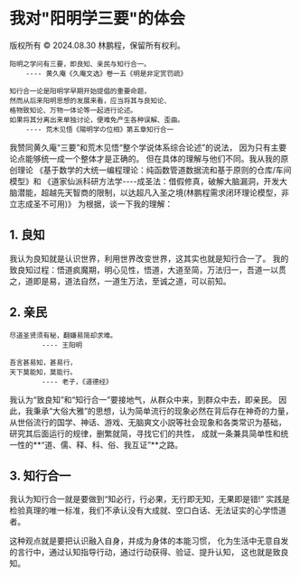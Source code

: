 # 我对"阳明学三要"的体会

版权所有 © 2024.08.30 林鹏程，保留所有权利。

```
阳明之学问有三要，即良知、亲民与知行合一。
    ---- 黄久庵《久庵文选》卷一五《明是非定赏罚疏》

知行合一论是阳明学早期开始提倡的重要命题，
然而从后来阳明思想的发展来看，应当将其与良知论、
格物致知论、万物一体论等一起进行论述。
如果将其分离出来单独讨论，便难免产生各种误解、歪曲。
    ---- 荒木见悟《陽明学の位相》第五章知行合一
```

我赞同黄久庵“三要”和荒木见悟“整个学说体系综合论述”的说法， 
因为只有主要论点能够统一成一个整体才是正确的。
但在具体的理解与他们不同。我从我的原创理论
《基于数学的大统一编程理论：纯函数管道数据流和基于原则的仓库/车间模型》和
《道家仙派科研方法学----成圣法：借假修真，破解大脑漏洞，开发大脑潜能，超越先天智商的限制，以达超凡入圣之境(林鹏程需求闭环理论模型，非立志成圣不可用)》
为根据，谈一下我的理解：

## 1. 良知

我认为良知就是认识世界，利用世界改变世界，这其实也就是知行合一了。
我的致良知过程：悟道疯魔期，明心见性，悟道，大道至简，万法归一，吾道一以贯之，道即是易，道法自然，一道生万法，至诚之道，可以前知。

## 2. 亲民

```
尽道圣贤须有秘，翻嫌易简却求难。
        ---- 王阳明
        
吾言甚易知，甚易行，
天下莫能知，莫能行。
        ---- 老子，《道德经》        
```

我认为“致良知”和“知行合一”要接地气，从群众中来，到群众中去，即亲民。
因此，我秉承“大俗大雅”的思想，认为简单流行的现象必然在背后存在神奇的力量，
从世俗流行的国学、神话、游戏、无脑爽文小説等社会现象和各类常识为基础，
研究其后面运行的规律，删繁就简，寻找它们的共性，
成就一条兼具简单性和统一性的**“道、儒、释、科、俗、我互证”**之路。

## 3. 知行合一

我认为知行合一就是要做到“知必行，行必果，无行即无知，无果即是错!”
实践是检验真理的唯一标准，我们不承认没有大成就、空口白话、无法证实的心学悟道者。

这种观点就是要把认识融入自身，并成为身体的本能习惯，
化为生活中无意自发的言行中，通过认知指导行动，通过行动获得、验证、提升认知，
这也就是致良知。

